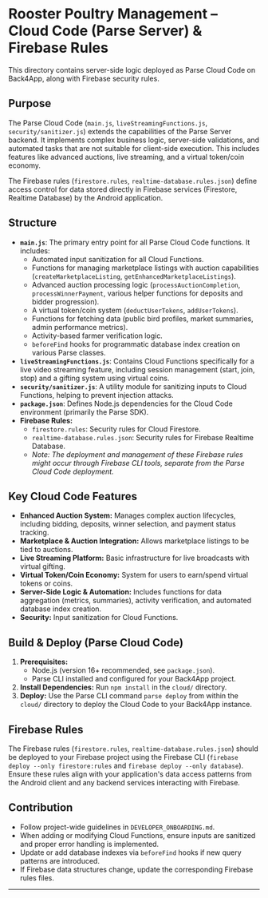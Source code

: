 # Rooster Poultry Management – Cloud Code (Parse Server) & Firebase Rules

This directory contains server-side logic deployed as Parse Cloud Code on Back4App, along with Firebase security rules.

## Purpose

The Parse Cloud Code (`main.js`, `liveStreamingFunctions.js`, `security/sanitizer.js`) extends the capabilities of the Parse Server backend. It implements complex business logic, server-side validations, and automated tasks that are not suitable for client-side execution. This includes features like advanced auctions, live streaming, and a virtual token/coin economy.

The Firebase rules (`firestore.rules`, `realtime-database.rules.json`) define access control for data stored directly in Firebase services (Firestore, Realtime Database) by the Android application.

## Structure

*   **`main.js`**: The primary entry point for all Parse Cloud Code functions. It includes:
    *   Automated input sanitization for all Cloud Functions.
    *   Functions for managing marketplace listings with auction capabilities (`createMarketplaceListing`, `getEnhancedMarketplaceListings`).
    *   Advanced auction processing logic (`processAuctionCompletion`, `processWinnerPayment`, various helper functions for deposits and bidder progression).
    *   A virtual token/coin system (`deductUserTokens`, `addUserTokens`).
    *   Functions for fetching data (public bird profiles, market summaries, admin performance metrics).
    *   Activity-based farmer verification logic.
    *   `beforeFind` hooks for programmatic database index creation on various Parse classes.
*   **`liveStreamingFunctions.js`**: Contains Cloud Functions specifically for a live video streaming feature, including session management (start, join, stop) and a gifting system using virtual coins.
*   **`security/sanitizer.js`**: A utility module for sanitizing inputs to Cloud Functions, helping to prevent injection attacks.
*   **`package.json`**: Defines Node.js dependencies for the Cloud Code environment (primarily the Parse SDK).
*   **Firebase Rules:**
    *   `firestore.rules`: Security rules for Cloud Firestore.
    *   `realtime-database.rules.json`: Security rules for Firebase Realtime Database.
    *   *Note: The deployment and management of these Firebase rules might occur through Firebase CLI tools, separate from the Parse Cloud Code deployment.*

## Key Cloud Code Features

*   **Enhanced Auction System:** Manages complex auction lifecycles, including bidding, deposits, winner selection, and payment status tracking.
*   **Marketplace & Auction Integration:** Allows marketplace listings to be tied to auctions.
*   **Live Streaming Platform:** Basic infrastructure for live broadcasts with virtual gifting.
*   **Virtual Token/Coin Economy:** System for users to earn/spend virtual tokens or coins.
*   **Server-Side Logic & Automation:** Includes functions for data aggregation (metrics, summaries), activity verification, and automated database index creation.
*   **Security:** Input sanitization for Cloud Functions.

## Build & Deploy (Parse Cloud Code)

1.  **Prerequisites:**
    *   Node.js (version 16+ recommended, see `package.json`).
    *   Parse CLI installed and configured for your Back4App project.
2.  **Install Dependencies:** Run `npm install` in the `cloud/` directory.
3.  **Deploy:** Use the Parse CLI command `parse deploy` from within the `cloud/` directory to deploy the Cloud Code to your Back4App instance.

## Firebase Rules

The Firebase rules (`firestore.rules`, `realtime-database.rules.json`) should be deployed to your Firebase project using the Firebase CLI (`firebase deploy --only firestore:rules` and `firebase deploy --only database`). Ensure these rules align with your application's data access patterns from the Android client and any backend services interacting with Firebase.

## Contribution

*   Follow project-wide guidelines in `DEVELOPER_ONBOARDING.md`.
*   When adding or modifying Cloud Functions, ensure inputs are sanitized and proper error handling is implemented.
*   Update or add database indexes via `beforeFind` hooks if new query patterns are introduced.
*   If Firebase data structures change, update the corresponding Firebase rules files.

---
